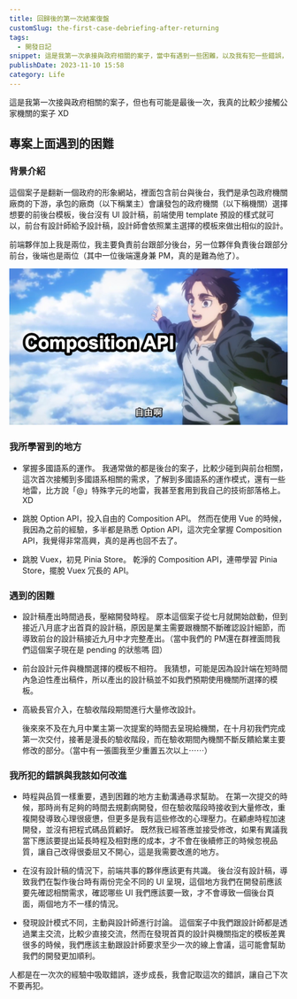 ```yaml
---
title: 回歸後的第一次結案復盤
customSlug: the-first-case-debriefing-after-returning
tags:
  - 開發日記
snippet: 這是我第一次承接與政府相關的案子，當中有遇到一些困難，以及我有犯一些錯誤，希望藉由這次的日記提醒自己未來不要再犯錯。
publishDate: 2023-11-10 15:58
category: Life
---
```

這是我第一次接與政府相關的案子，但也有可能是最後一次，我真的比較少接觸公家機關的案子 XD

## 專案上面遇到的困難

### 背景介紹

這個案子是翻新一個政府的形象網站，裡面包含前台與後台，我們是承包政府機關廠商的下游，承包的廠商（以下稱業主）會讓發包的政府機關（以下稱機關）選擇想要的前後台模板，後台沒有 UI 設計稿，前端使用 template 預設的樣式就可以，前台有設計師給予設計稿，設計師會依照業主選擇的模板來做出相似的設計。

前端夥伴加上我是兩位，我主要負責前台跟部分後台，另一位夥伴負責後台跟部分前台，後端也是兩位（其中一位後端還身兼 PM，真的是難為他了）。

![the-first-case-debriefing-after-returning]( the-first-case-debriefing-after-returning-cover.png "composition api let me free")

### 我所學習到的地方

* 掌握多國語系的運作。
   我通常做的都是後台的案子，比較少碰到與前台相關，這次首次接觸到多國語系相關的需求，了解到多國語系的運作模式，還有一些地雷，比方說「@」特殊字元的地雷，我甚至套用到我自己的技術部落格上。XD
   
* 跳脫 Option API，投入自由的 Composition API。
   然而在使用 Vue 的時候，我因為之前的經驗，多半都是熟悉 Option API，這次完全掌握 Composition API，我覺得非常高興，真的是再也回不去了。

* 跳脫 Vuex，初見 Pinia Store。
   乾淨的 Composition API，連帶學習 Pinia Store，擺脫 Vuex 冗長的 API。

### 遇到的困難

* 設計稿產出時間過長，壓縮開發時程。
   原本這個案子從七月就開始啟動，但到接近八月底才出首頁的設計稿，原因是業主需要跟機關不斷確認設計細節，而導致前台的設計稿接近九月中才完整產出。（當中我們的 PM還在群裡面問我們這個案子現在是 pending 的狀態嗎 囧）

* 前台設計元件與機關選擇的模板不相符。
   我猜想，可能是因為設計端在短時間內急迫性產出稿件，所以產出的設計稿並不如我們預期使用機關所選擇的模板。

* 高級長官介入，在驗收階段期間進行大量修改設計。

   後來來不及在九月中業主第一次提案的時間去呈現給機關，在十月初我們完成第一次交付，接著是漫長的驗收階段，而在驗收期間內機關不斷反饋給業主要修改的部分。（當中有一張圖我至少重置五次以上⋯⋯）

### 我所犯的錯誤與我該如何改進

* 時程與品質一樣重要，遇到困難的地方主動溝通尋求幫助。
   在第一次提交的時候，那時尚有足夠的時間去規劃病開發，但在驗收階段時接收到大量修改，重複開發導致心理很疲憊，但更多是我有這些修改的心理壓力。在顧慮時程加速開發，並沒有把程式碼品質顧好。
   既然我已經答應並接受修改，如果有異議我當下應該要提出延長時程及相對應的成本，才不會在後續修正的時候忽視品質，讓自己改得很委屈又不開心，這是我需要改進的地方。

* 在沒有設計稿的情況下，前端共事的夥伴應該更有共識。
   後台沒有設計稿，導致我們在製作後台時有兩份完全不同的 UI 呈現，這個地方我們在開發前應該要先確認相關需求，確認哪些 UI 我們應該要一致，才不會導致一個後台頁面，兩個地方不一樣的情況。
* 發現設計模式不同，主動與設計師進行討論。
   這個案子中我們跟設計師都是透過業主交流，比較少直接交流，然而在發現首頁的設計與機關指定的模板差異很多的時候，我們應該主動跟設計師要求至少一次的線上會議，這可能會幫助我們的開發更加順利。

人都是在一次次的經驗中吸取錯誤，逐步成長，我會記取這次的錯誤，讓自己下次不要再犯。